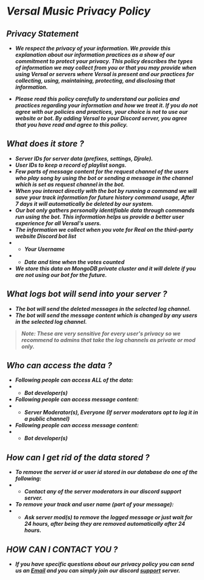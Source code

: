 *<h1 align="">Versal Music Privacy Policy</h1>*
*<h2 align="">Privacy Statement</h2>*

- ***We respect the privacy of your information. We provide this explanation about our information practices as a show of our commitment to protect your privacy. This policy describes the types of information we may collect from you or that you may provide when using Versal or servers where Versal is present and our practices for collecting, using, maintaining, protecting, and disclosing that information.***

- ***Please read this policy carefully to understand our policies and practices regarding your information and how we treat it. If you do not agree with our policies and practices, your choice is not to use our website or bot. By adding Versal to your Discord server, you agree that you have read and agree to this policy.***

*<h2 align="">What does it store ?</h2>*

- ***Server IDs for server data (prefixes, settings, Djrole).***
- ***User IDs to keep a record of playlist songs.***
- ***Few parts of message content for the request channel of the users who play song by using the bot or sending a message in the channel which is set as request channel in the bot.***
- ***When you interact directly with the bot by running a command we will save your track information for future history command usage, After 7 days it will automatically be deleted by our system.***
- ***Our bot only gathers personally identifiable data through commands run using the bot. This information helps us provide a better user experience for all Versal's users.***
- ***The information we collect when you vote for Real on the third-party website Discord bot list***
- - ***Your Username***
- - ***Date and time when the votes counted***
- ***We store this data on MongoDB private cluster and it will delete if you are not using our bot for the future.***

*<h2 align="">What logs bot will send into your server ?</h2>*

- ***The bot will send the deleted messages in the selected log channel.***
- ***The bot will send the message content which is changed by any users in the selected log channel.***
> ***Note: These are very sensitive for every user's privacy so we recommend to admins that take the log channels as private or mod only.***

*<h2 align="">Who can access the data ?</h2>*

- ***Following people can access ALL of the data:***
- - ***Bot developer(s)***
- ***Following people can access message content:***
- - ***Server Moderator(s), Everyone (If server moderators opt to log it in a public channel)***
- ***Following people can access message content:***
- - ***Bot developer(s)***

*<h2 align="">How can I get rid of the data stored ?</h2>*

- ***To remove the server id or user id stored in our database do one of the following:***
- - ***Contact any of the server moderators in our discord support server.***
- ***To remove your track and user name (part of your message):***
- - ***Ask server mod(s) to remove the logged message or just wait for 24 hours, after being they are removed automatically after 24 hours.***

*<h2 align="">HOW CAN I CONTACT YOU ?</h2>*

- ***If you have specific questions about our privacy policy you can send us an [Email](https://github.com/Yours-Jarvis/) and you can simply join our discord [support](https://github.com/Yours-Jarvis/) server.***
